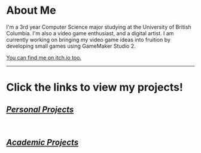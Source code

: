 # About Me

I'm a 3rd year Computer Science major studying at the University of British Columbia.
I'm also a video game enthusiast, and a digital artist. I am currently working on bringing my video game ideas into fruition by developing small games using GameMaker Studio 2.

[You can find me on itch.io too.](https://tocshi.itch.io/)

---

# Click the links to view my projects!

## [_Personal Projects_](./personal_projects.md)

<br>

## [_Academic Projects_](./academic_projects.md)
